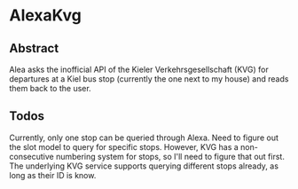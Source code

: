 # AlexaKvg

## Abstract
Alea asks the inofficial API of the Kieler Verkehrsgesellschaft (KVG) for departures at a Kiel bus stop (currently the one next to my house) and reads them back to the user.

## Todos
Currently, only one stop can be queried through Alexa. Need to figure out the slot model to query for specific stops. However, KVG has a non-consecutive numbering system for stops, so I'll need to figure that out first. The underlying KVG service supports querying different stops already, as long as their ID is know.